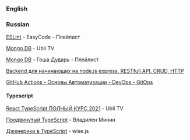 ### English

### Russian

[ESLint](https://www.youtube.com/playlist?list=PLlwtdxQXoJAvMeHYm-bMyTECOjKAXLFN0) - EasyCode - Плейлист

[Mongo DB](https://www.youtube.com/watch?v=LNvmI8a9jwY) - Ubli TV

[Mongo DB](https://www.youtube.com/playlist?list=PL0lO_mIqDDFXcxN3fRjc-EOWZLqW8dLVV) - Гоша Дударь - Плейлист

[Backend для начинающих на node.js express. RESTfull API, CRUD, HTTP](https://www.youtube.com/watch?v=tKM44vPHU0U)

[GitHub Actions - Основы Автоматизации - DevOps - GitOps](https://www.youtube.com/watch?v=Yg5rpke79X4)

#### Typescript
[React TypeScript ПОЛНЫЙ КУРС 2021](https://www.youtube.com/watch?v=92qcfeWxtnY) - Ubli TV

[Продвинутый TypeScript](https://www.youtube.com/watch?v=7NU6K4170As) - Владилен Минин

[Дженерики в TypeScript](https://www.youtube.com/watch?v=L1ONtRnIxcY) - wise.js
